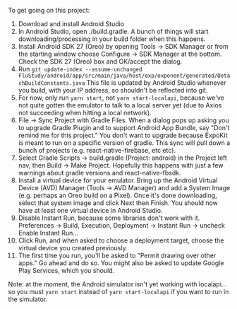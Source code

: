 To get going on this project:

1. Download and install Android Studio
2. In Android Studio, open ./build.gradle.  A bunch of things will start downloading/processing in
your build folder when this happens.
3. Install Android SDK 27 (Oreo) by opening Tools -> SDK Manager or from the starting window choose Configure -> SDK Manager at the bottom.  Check the SDK 27 (Oreo) box and
OK/accept the dialog.
4. Run `git update-index --assume-unchanged FluStudy/android/app/src/main/java/host/exp/exponent/generated/DetachBuildConstants.java`
    This file is updated by Android Studio whenever you build, with your IP address, so shouldn't be
    reflected into git.
5. For now, only run `yarn start`, not `yarn start-localapi`, because we've not quite gotten the
emulator to talk to a local server yet (due to Axios not succeeding when hitting a local network).
6. File -> Sync Project with Gradle Files.  When a dialog pops up asking you to upgrade Gradle
Plugin and to support Android App Bundle, say "Don't remind me for this project."
You don't want to upgrade because ExpoKit is meant to run on a specific version of gradle.
This sync will pull down a bunch of projects (e.g. react-native-firebase, etc etc).
7. Select Gradle Scripts -> build.gradle (Project: android) in the Project left nav, then
Build -> Make Project.  Hopefully this happens with just a few warnings about gradle versions and
react-native-fbsdk.
8. Install a virtual device for your emulator.  Bring up the Android Virtual Device (AVD) Manager
(Tools -> AVD Manager) and add a System Image (e.g. perhaps an Oreo build on a Pixel).  Once it's
done downloading, select that system image and click Next then Finish.  You should now have at least
one virtual device in Android Studio.
9. Disable Instant Run, because some libraries don't work with it.
Preferences -> Build, Execution, Deployment -> Instant Run -> uncheck Enable Instant Run...
10. Click Run, and when asked to choose a deployment target, choose the virtual device you created
previously.
11. The first time you run, you'll be asked to "Permit drawing over other apps."  Go ahead and do
so.  You might also be asked to update Google Play Services, which you should.

Note:  at the moment, the Android simulator isn't yet working with localapi... so you must
`yarn start` instead of `yarn start-localapi` if you want to run in the simulator.
